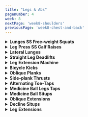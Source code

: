 ```yaml
---
title: "Legs & Abs"
pagenumber: 4
week: 8
nextPage: 'week8-shoulders'
previousPage: 'week8-chest-and-back'
---
```


<details>
<summary><b>Lunges SS Free-weight Squats</b></summary

<figure class="video_container">
  <video controls={true}>
    <source src="https://github.com/jakebayliss/jpfitness/assets/101162903/9a93de59-479a-42ad-8fb7-32b2cbfcda1b">
  </video>
</figure>

- Warm-up set with body weight then straight into it

- Don't over-stride - keep stride length reasonable so you're not over extending, losing balance

- Shoulders back, vertical torso - core engaged, knee directly over ankle with majority of your weight in your front foot

- Superset with bodyweight squats (mainly so I can still incorporate squats and reap some of their benefits)

- I like to do ~14kg each arm, 10 reps each leg

<figure class="video_container">
  <video controls={true}>
    <source src="https://github.com/jakebayliss/jpfitness/assets/101162903/06cfac63-a57e-4ed6-8c0f-6798c54da65a" type="video/mp4">
  </video>
</figure>

- Feet shoulder width apart, bend your hips and knees simultaneously

- Lean back into the squat - hinging at the hips, keep your back neutral and core engaged

- I do bodyweight sets here as my lower back is injured!

</details>

<details>
<summary><b>Leg Press SS Calf Raises</b></summary

<figure class="video_container">
  <video controls={true}>
    <source src="https://github.com/jakebayliss/jpfitness/assets/101162903/22f8f9ed-ecfd-45f9-955c-30b4ba0874ea" type="video/mp4">
  </video>
</figure>

- Back rest position is once again key - I like to have it configured so, when resting on the press, my legs are slightly bent (as in the video)

- This enables me to comfortably push off the safety holders and gives a nice smooth full range of motion during the set

- Don't go too heavy if it's your first time doing leg press - start off with no weight to get used to the machine and the safety mechanism then start to stack up weight as you see fit!

- If you're properly positioned (as above) then once you lock the machine back in its starting position you can begin calf raises without any adjustments

- This is great because you don't need to disengage the safety to do calf raises now!

- I typically leg press x3 20kg plates either side and calf raise the same!

</details>

<details>
<summary><b>Lateral Lunges</b></summary

<figure class="video_container">
  <video controls={true}>
    <source src="https://github.com/jakebayliss/jpfitness/assets/101162903/68bcf02b-c4da-4123-bd3d-daf340156726" type="video/mp4">
  </video>
</figure>

- FORM FORM FORM

- I can't stress this enough for lateral lunges - form is so important

- Start legs together with the foot you're going to be stepping with SLIGHTLY in front of your back foot

- Step out so your front foot is slightly in front of your back foot, the previous step helps ensure this happens every rep

- Now, lean back with your hips keeping your core upright and solid throughout

- Imagine there's a bench behind you that you're trying to sit on

- Don't use any weight until you're 100% confident with your form!

- I do no weight because of my lower back but once you've got your form locked I recommend starting by holding a 5kg plate and working your way up!

</details>

<details>
<summary><b>Straight Leg Deadlifts</b></summary

<figure class="video_container">
  <video controls={true}>
    <source src="https://github.com/jakebayliss/jpfitness/assets/101162903/d315dd30-d36f-4f52-9c42-0ac5ec7c9a89" type="video/mp4">
  </video>
</figure>

- Potentially the most important exercise to get your form correct

- You can see in the video how much I'm looking at the camera to ensure my form is correct

- Firstly, stand shoulder width apart and bend your knees

- Sit backwards with your hips and keep your back in a neutral position

- Don't allow your back to overextend (arch forwards) on the way down

- Stop around sock/ankle height so you don't go too far and force your back to over extend

- Pull upwards using your hamstrings and back

- I rep around the 10kg mark for these with great caution to not do my back in again!

</details>

<details>
<summary><b>Leg Extension Machine</b></summary

<figure class="video_container">
  <video controls={true}>
    <source src="https://github.com/jakebayliss/jpfitness/assets/101162903/86cd70ba-cbe5-4af5-9818-811c6e45e7ab" type="video/mp4">
  </video>
</figure>

- Similarly to the above leg extensions you want to position the machine so your knees are pivoting nicely off the bench

- Machine required for these as it's much faster - x2 normal sets then x1 drop set: Start at your working weight for 6 reps, drop 2 pegs for 8 reps, 2 more pegs for 10 reps and finally 2 more pegs til failure

- I'm currently doing 65kg to start with then dropping in increments of 8kg each time I drop set

</details>

<details>
<summary><b>Bicycle Kicks</b></summary>

<figure class="video_container">
  <video controls="true">
    <source src="https://github.com/jakebayliss/jpfitness/assets/101162903/f24664ed-717c-49a8-adaa-1b9d9a27a8d4" type="video/mp4">
  </video>
</figure>

- Start lying flat on the ground, raise both legs off the ground and engage your core so your head is also off the ground, supported by your hands behind your head

- Bring one knee in to your chest and simultaneously bring your opposite elbow in to touch that knee (as in the video)

- Once you have the movement locked in speed it up - I like to do my bicycles at a rapid pace for a great burn 

- As explained in the video a great tip is to pick an object at 90 degrees either side of you so you’re looking at it, and thus rotating the correct amount, every rep

- Aiming for a minimum of 20 reps, 10 elbow taps on each side

</details>

<details>
<summary><b>Oblique Planks</b></summary>

<figure class="video_container">
  <video controls="true">
    <source src="https://github.com/jakebayliss/jpfitness/assets/101162903/2540ad81-5c46-4363-b262-f9ce7e670a12" type="video/mp4">
  </video>
</figure>

- Start in a plank position - basically a push up but on your elbows 

- Lock your feet together and in place

- Rotate your hips to one side of your body and let that hip touch the floor

- Rotate back the other way and touch your other hip

- Repeat 20 times, 10 hip-taps on each side

- Hold your back strong throughout and lean/rotate with your oblique muscles

</details>

<details>
<summary><b>Side-plank Thrusts</b></summary>

<figure class="video_container">
  <video controls="true">
    <source src="https://github.com/jakebayliss/jpfitness/assets/101162903/4faa6ea0-3612-46c1-9d52-567b0c18e591" type="video/mp4">
  </video>
</figure>

- Begin lying on your side, supporting your bodyweight with your elbow

- Ensure your back is straight and your body forms a straight line from your head to the toes

- Engage your core before you start the movement - then thrust upward by lifting your hips

- Once at the top, your body should form a straight line down to your toes

- Avoid over-arching your back by keeping your core engaged throughout 

- I aim for 16 reps on each side, 32 total for the set

</details>

<details>
<summary><b>Alternating Toe-Taps</b></summary>

<figure class="video_container">
  <video controls="true">
    <source src="https://github.com/jakebayliss/jpfitness/assets/101162903/1b2d35d9-6a28-402a-b602-e47cfd55ca83" type="video/mp4">
  </video>
</figure>

- These are a killer finisher to our rotation

- Lie flat with your arms and legs extended all the way

- Raise one leg vertical and crunch up to meet it as I do in the video, engaging your core the entire time

- Tap that leg with your opposite arm and then lower back down 

- Repeat with the opposite leg/arm 

- I aim for 10 taps each arm, 20 taps total 

</details>


<details>
<summary><b>Medicine Ball Legs Taps</b></summary>

<figure class="video_container">
  <video controls="true">
    <source src="https://github.com/jakebayliss/jpfitness/assets/101162903/82848c8b-e546-40d5-9ef3-a3cfd65e452d" type="video/mp4">
  </video>
</figure>

- Position yourself so the medicine ball is approximately under your calves

- Extend legs all the way out, don't let your feet touch the floor

- Sync your body - as your legs extend lean backwards to really engage your abs 

- Quick reps, high intensity

- Aim for 10 per side, so 20 total taps

</details>

<details>
<summary><b>Medicine Ball Situps</b></summary>

<figure class="video_container">
  <video controls="true">
    <source src="https://github.com/jakebayliss/jpfitness/assets/101162903/a7fdeee1-1fd6-4a81-a095-d87d0d8f480a" type="video/mp4">
  </video>
</figure>

- Controlled movements - don't go too heavy as you'll start using every part of your body other than your abs to try get it completed 

- Extend those arms as you come down, don't let the ball touch the floor

- Thrust upwards with your abs, hold at the top slightly and repeat

- I like to do these with an 8kg medicine ball, 12 reps minimum

</details>

<details>
<summary><b>Oblique Extensions</b></summary>

<figure class="video_container">
  <video controls="true">
    <source src="https://github.com/jakebayliss/jpfitness/assets/101162903/d4ac702d-cbcd-4b9e-bc58-d956ae1fdd6f" type="video/mp4">
  </video>
</figure>

- The biggest take home message is to keep your back as I keep mine in the video

- Don't lean forward or backwards, lean perfectly straight (in the lateral direction) as I do in the second half of the video

- Pull with your obiques, having one hand on the opposite side of your body to the weight - I find - really helps me mentally picture lifting using purely my obliques

- Hold at the top, slowly back down

- I do 16 reps minimum (each side) using a 20kg plate

</details>

<details>
<summary><b>Decline Situps</b></summary>

<figure class="video_container">
  <video controls="true">
    <source src="https://github.com/jakebayliss/jpfitness/assets/101162903/68c3ff30-695f-45b8-a806-2483596740ae" type="video/mp4">
  </video>
</figure>

- The biggest tip is the point of rotation: Rotate once your upper body is PARALLEL with the bench angle - DON'T COME ALL THE WAY UP

- Rotate 90 degrees right then 90 degrees left - pick a point either side of you and look at that point every time you rotate that direction to ensure complete rotation

- Extend your arms all the way back behind your head while engaging your core the entire time

- As with all other exercises practice with no weight until you get the movement correct then upgrade to weight

- I use the 8kg medicine ball and aim for 10 reps total 

</details>

<details>
<summary><b>Leg Extensions</b></summary>

<figure class="video_container">
  <video controls="true">
    <source src="https://github.com/jakebayliss/jpfitness/assets/101162903/2462ce5e-6b90-4c47-8cd6-655aef7827b7" type="video/mp4">
  </video>
</figure>

- By far my favourite Ab exercise! 

- As mentioned in the video, your bum position determines exercise difficulty

- If your bum is entirely off the end of the bench then the exercise is most difficult as your point of rotation is further away from your feet 

- If your bum is half way off (tail bone approx. at the edge of bench) this is medium difficulty

- If your bum is entirely on the bench this is the easiest difficulty

- Legs straight on the downward leg, almost touch the floor with your heels but don't bounce/push off

- Straight legs as you pull back up then once you reach your hip area bend your knees, pull in with your upper abs and thrust your legs your legs vertically away from you

- Hold at the top, elevating your bum off the bench as in the video 

- Go for 8 reps, however please understand these are hard (especially for beginners) so get as many reps in as you can! - 

</details>
